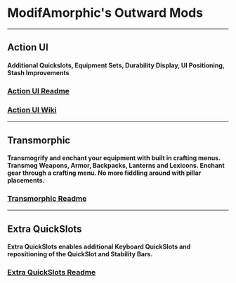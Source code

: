 # ModifAmorphic's Outward Mods

***

## Action UI

#### Additional Quickslots, Equipment Sets, Durability Display, UI Positioning, Stash Improvements

### [Action UI Readme](https://github.com/ModifAmorphic/outward/blob/master/ActionUI/README.md)

### [Action UI Wiki](https://github.com/ModifAmorphic/outward/wiki/Action-UI)

***

## Transmorphic

#### Transmogrify and enchant your equipment with built in crafting menus. Transmog Weapons, Armor, Backpacks, Lanterns and Lexicons. Enchant gear through a crafting menu. No more fiddling around with pillar placements.  

### [Transmorphic Readme](https://github.com/ModifAmorphic/outward/blob/master/Transmorphic/README.md)

***

## Extra QuickSlots

#### Extra QuickSlots enables additional Keyboard QuickSlots and repositioning of the QuickSlot and Stability Bars.

### [Extra QuickSlots Readme](https://github.com/ModifAmorphic/outward/blob/master/ExtraSlots/README.md)
